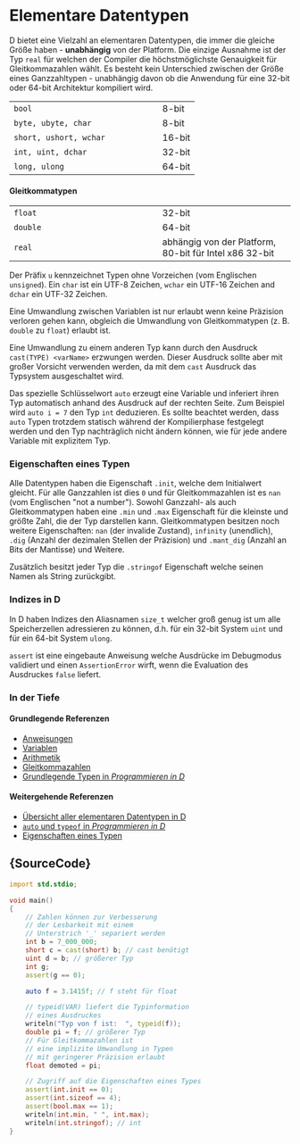 # Elementare Datentypen

D bietet eine Vielzahl an elementaren Datentypen, die immer die gleiche Größe haben -
**unabhängig** von der Platform.
Die einzige Ausnahme ist der Typ `real` für welchen der Compiler
die höchstmöglichste Genauigkeit für Gleitkommazahlen wählt.
Es besteht kein Unterschied zwischen der Größe eines Ganzzahltypen - unabhängig davon
ob die Anwendung für eine 32-bit oder 64-bit Architektur kompiliert wird.

<table class="table table-hover">
<tr><td width="250px"><code class="prettyprint">bool</code></td> <td>8-bit</td></tr>
<tr><td><code class="prettyprint">byte, ubyte, char</code></td> <td>8-bit</td></tr>
<tr><td><code class="prettyprint">short, ushort, wchar</code></td> <td>16-bit</td></tr>
<tr><td><code class="prettyprint">int, uint, dchar</code></td> <td>32-bit</td></tr>
<tr><td><code class="prettyprint">long, ulong</code></td> <td>64-bit</td></tr>
</table>

#### Gleitkommatypen

<table class="table table-hover">
<tr><td width="250px"><code class="prettyprint">float</code></td> <td>32-bit</td></tr>
<tr><td><code class="prettyprint">double</code></td> <td>64-bit</td></tr>
<tr><td><code class="prettyprint">real</code></td> <td>abhängig von der Platform, 80-bit für Intel x86 32-bit</td></tr>
</table>

Der Präfix `u` kennzeichnet Typen ohne Vorzeichen (vom Englischen `unsigned`).
Ein `char` ist ein UTF-8 Zeichen, `wchar` ein UTF-16 Zeichen and `dchar`
ein UTF-32 Zeichen.

Eine Umwandlung zwischen Variablen ist nur erlaubt wenn keine Präzision verloren
gehen kann, obgleich die Umwandlung von Gleitkommatypen (z. B. `double` zu `float`)
erlaubt ist.

Eine Umwandlung zu einem anderen Typ kann durch den Ausdruck
`cast(TYPE) <varName>` erzwungen werden. Dieser Ausdruck sollte aber mit großer
Vorsicht verwenden werden, da mit dem `cast` Ausdruck das Typsystem ausgeschaltet
wird.

Das spezielle Schlüsselwort `auto` erzeugt eine Variable und inferiert ihren Typ
automatisch anhand des Ausdruck auf der rechten Seite. Zum Beispiel wird
`auto i = 7` den Typ `int` deduzieren. Es sollte beachtet werden, dass `auto` Typen trotzdem
statisch während der Kompilierphase festgelegt werden und den Typ nachträglich nicht
ändern können, wie für jede andere Variable mit explizitem Typ.

### Eigenschaften eines Typen

Alle Datentypen haben die Eigenschaft `.init`, welche dem Initialwert gleicht.
Für alle Ganzzahlen ist dies `0` und für Gleitkommazahlen ist es `nan` (vom Englischen
"not a number"). Sowohl Ganzzahl- als auch Gleitkommatypen haben eine `.min` und
`.max` Eigenschaft für die kleinste und größte Zahl, die der Typ darstellen kann.
Gleitkommatypen besitzen noch weitere Eigenschaften: `nan` (der invalide Zustand),
`infinity` (unendlich), `.dig` (Anzahl der dezimalen Stellen der Präzision) und
`.mant_dig` (Anzahl an Bits der Mantisse) und Weitere.

Zusätzlich besitzt jeder Typ die `.stringof` Eigenschaft welche seinen Namen als
String zurückgibt.

### Indizes in D

In D haben Indizes den Aliasnamen `size_t` welcher groß genug ist um alle
Speicherzellen adressieren zu können, d.h. für ein 32-bit System `uint` und für
ein 64-bit System `ulong`.

`assert` ist eine eingebaute Anweisung welche Ausdrücke im Debugmodus validiert
und einen `AssertionError` wirft, wenn die Evaluation des Ausdruckes `false`
liefert.

### In der Tiefe

#### Grundlegende Referenzen

- [Anweisungen](http://ddili.org/ders/d.en/assignment.html)
- [Variablen](http://ddili.org/ders/d.en/variables.html)
- [Arithmetik](http://ddili.org/ders/d.en/arithmetic.html)
- [Gleitkommazahlen](http://ddili.org/ders/d.en/floating_point.html)
- [Grundlegende Typen in _Programmieren in D_](http://ddili.org/ders/d.en/types.html)

#### Weitergehende Referenzen

- [Übersicht aller elementaren Datentypen in D](https://dlang.org/spec/type.html)
- [`auto` und `typeof` in _Programmieren in D_](http://ddili.org/ders/d.en/auto_and_typeof.html)
- [Eigenschaften eines Typen](https://dlang.org/spec/property.html)

## {SourceCode}

```d
import std.stdio;

void main()
{
    // Zahlen können zur Verbesserung
    // der Lesbarkeit mit einem
    // Unterstrich '_' separiert werden
    int b = 7_000_000;
    short c = cast(short) b; // cast benötigt
    uint d = b; // größerer Typ
    int g;
    assert(g == 0);

    auto f = 3.1415f; // f steht für float

    // typeid(VAR) liefert die Typinformation
    // eines Ausdruckes
    writeln("Typ von f ist:  ", typeid(f));
    double pi = f; // größerer Typ
    // Für Gleitkommazahlen ist
    // eine implizite Umwandlung in Typen
    // mit geringerer Präzision erlaubt
    float demoted = pi;

    // Zugriff auf die Eigenschaften eines Types
    assert(int.init == 0);
    assert(int.sizeof == 4);
    assert(bool.max == 1);
    writeln(int.min, " ", int.max);
    writeln(int.stringof); // int
}
```
